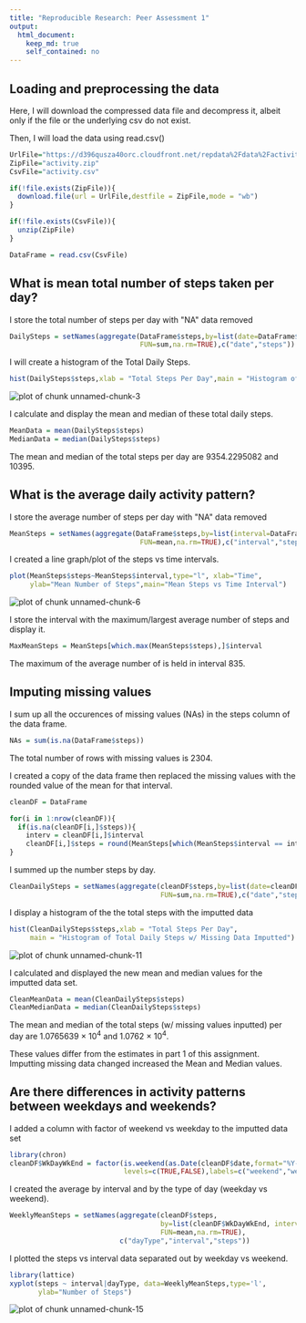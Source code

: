 ```yaml
---
title: "Reproducible Research: Peer Assessment 1"
output: 
  html_document:
    keep_md: true
    self_contained: no
---
```



## Loading and preprocessing the data
Here, I will download the compressed data file and decompress it, albeit only if the file or the underlying csv do not exist.

Then, I will load the data using read.csv()

```r
UrlFile="https://d396qusza40orc.cloudfront.net/repdata%2Fdata%2Factivity.zip"
ZipFile="activity.zip"
CsvFile="activity.csv"

if(!file.exists(ZipFile)){
  download.file(url = UrlFile,destfile = ZipFile,mode = "wb")
}

if(!file.exists(CsvFile)){
  unzip(ZipFile)
}

DataFrame = read.csv(CsvFile)
```


## What is mean total number of steps taken per day?
I store the total number of steps per day with "NA" data removed

```r
DailySteps = setNames(aggregate(DataFrame$steps,by=list(date=DataFrame$date),
                                FUN=sum,na.rm=TRUE),c("date","steps"))
```
I will create a histogram of the Total Daily Steps.

```r
hist(DailySteps$steps,xlab = "Total Steps Per Day",main = "Histogram of Total Daily Steps")
```

![plot of chunk unnamed-chunk-3](figure//unnamed-chunk-3-1.png)

I calculate and display the mean and median of these total daily steps.

```r
MeanData = mean(DailySteps$steps)
MedianData = median(DailySteps$steps)
```
The mean and median of the total steps per day are 9354.2295082 and 10395.

## What is the average daily activity pattern?
I store the average number of steps per day with "NA" data removed

```r
MeanSteps = setNames(aggregate(DataFrame$steps,by=list(interval=DataFrame$interval),
                                FUN=mean,na.rm=TRUE),c("interval","steps"))
```
I created a line graph/plot of the steps vs time intervals.

```r
plot(MeanSteps$steps~MeanSteps$interval,type="l", xlab="Time", 
     ylab="Mean Number of Steps",main="Mean Steps vs Time Interval")
```

![plot of chunk unnamed-chunk-6](figure//unnamed-chunk-6-1.png)

I store the interval with the maximum/largest average number of steps and display it.

```r
MaxMeanSteps = MeanSteps[which.max(MeanSteps$steps),]$interval
```

The maximum of the average number of is held in interval 835.

## Imputing missing values
I sum up all the occurences of missing values (NAs) in the steps column of the data frame.

```r
NAs = sum(is.na(DataFrame$steps))
```
The total number of rows with missing values is 2304.

I created a copy of the data frame then replaced the missing values with the rounded value of the mean for that interval.

```r
cleanDF = DataFrame

for(i in 1:nrow(cleanDF)){
  if(is.na(cleanDF[i,]$steps)){
    interv = cleanDF[i,]$interval
    cleanDF[i,]$steps = round(MeanSteps[which(MeanSteps$interval == interv),]$steps)}
}
```

I summed up the number steps by day.

```r
CleanDailySteps = setNames(aggregate(cleanDF$steps,by=list(date=cleanDF$date),
                                     FUN=sum,na.rm=TRUE),c("date","steps"))
```

I display a histogram of the the total steps with the imputted data

```r
hist(CleanDailySteps$steps,xlab = "Total Steps Per Day", 
     main = "Histogram of Total Daily Steps w/ Missing Data Imputted")
```

![plot of chunk unnamed-chunk-11](figure//unnamed-chunk-11-1.png)

I calculated and displayed the new mean and median values for the imputted data set.

```r
CleanMeanData = mean(CleanDailySteps$steps)
CleanMedianData = median(CleanDailySteps$steps)
```
The mean and median of the total steps (w/ missing values inputted) per day are 1.0765639 &times; 10<sup>4</sup> and 1.0762 &times; 10<sup>4</sup>.

These values differ from the estimates in part 1 of this assignment. Imputting missing data changed increased the Mean and Median values.

## Are there differences in activity patterns between weekdays and weekends?
I added a column with factor of weekend vs weekday to the imputted data set 

```r
library(chron)
cleanDF$WkDayWkEnd = factor(is.weekend(as.Date(cleanDF$date,format="%Y-%m-%d")),
                            levels=c(TRUE,FALSE),labels=c("weekend","weekday"))
```

I created the average by interval and by the type of day (weekday vs weekend).

```r
WeeklyMeanSteps = setNames(aggregate(cleanDF$steps, 
                                     by=list(cleanDF$WkDayWkEnd, interval=cleanDF$interval),
                                     FUN=mean,na.rm=TRUE),
                           c("dayType","interval","steps"))
```

I plotted the steps vs interval data separated out by weekday vs weekend.

```r
library(lattice)
xyplot(steps ~ interval|dayType, data=WeeklyMeanSteps,type='l', 
       ylab="Number of Steps")
```

![plot of chunk unnamed-chunk-15](figure//unnamed-chunk-15-1.png)
